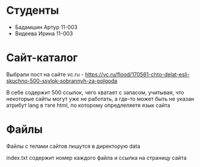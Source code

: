 # Студенты
- Бадамшин Артур 11-003
- Видеева Ирина 11-003

# Сайт-каталог
Выбрали пост на сайте vc.ru - https://vc.ru/flood/170561-chto-delat-esli-skuchno-500-ssylok-sobrannyh-za-polgoda

В себе содержит 500 ссылок, чего хватает с запасом, учитывая, что некоторые сайты могут уже не работать, а где-то может быть не указан атрибут lang в тэге html, по которому опредлеляетя язык сайта

# Файлы
Файлы с телами сайтов пишутся в директорую data

index.txt содержит номер каждого файла и ссылка на страницу сайта
